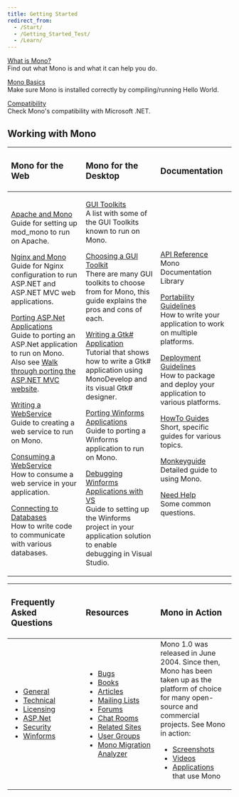 ```yaml
---
title: Getting Started
redirect_from:
  - /Start/
  - /Getting_Started_Test/
  - /Learn/
---
```


[What is Mono?](/docs/about-mono/)<br/>
 Find out what Mono is and what it can help you do.

[Mono Basics](/docs/getting-started/mono-basics/)<br/>
 Make sure Mono is installed correctly by compiling/running Hello World.

[Compatibility](/docs/about-mono/compatibility/)<br/>
 Check Mono's compatibility with Microsoft .NET.

Working with Mono
-----------------

<table>
<col width="33%" />
<col width="33%" />
<col width="33%" />
<thead>
<tr class="header">
<th align="left"><h3>Mono for the Web</h3></th>
<th align="left"><h3>Mono for the Desktop</h3></th>
<th align="left"><h3>Documentation</h3></th>
</tr>
</thead>
<tbody>
<tr class="odd">
<td align="left"><p><a href="/docs/web/mod_mono/">Apache and Mono</a> <br /> Guide for setting up mod_mono to run on Apache.</p>
<p><a href="/docs/web/fastcgi/nginx/">Nginx and Mono</a> <br /> Guide for Nginx configuration to run ASP.NET and ASP.NET MVC web applications.</p>
<p><a href="/docs/web/porting-aspnet-applications/">Porting ASP.Net Applications</a> <br /> Guide to porting an ASP.Net application to run on Mono. Also see <a href="http://www.integratedwebsystems.com/2010/02/walkthrough-porting-asp-net-mvc-website-to-mono-2-6-1-and-mysql-on-linux-apache-porting-to-mono-part-3-of-3/">Walk through porting the ASP.NET MVC website</a>.</p>
<p><a href="/archived/writing_a_webservice" title="Writing a WebService">Writing a WebService</a> <br /> Guide to creating a web service to run on Mono.</p>
<p><a href="/archived/consuming_a_webservice" title="Consuming a WebService">Consuming a WebService</a> <br /> How to consume a web service in your application.</p>
<p><a href="/docs/database-access/" title="Database Access">Connecting to Databases</a> <br /> How to write code to communicate with various databases.</p></td>
<td align="left"><p><a href="/docs/gui/" title="GUI Toolkits">GUI Toolkits</a> <br /> A list with some of the GUI Toolkits known to run on Mono.</p>
<p><a href="/docs/gui/choosing-a-gui-toolkit/" title="Choosing a GUI Toolkit">Choosing a GUI Toolkit</a> <br /> There are many GUI toolkits to choose from for Mono, this guide explains the pros and cons of each.</p>
<p><a href="http://www.monodevelop.com/Stetic_GUI_Designer">Writing a Gtk# Application</a> <br /> Tutorial that shows how to write a Gtk# application using MonoDevelop and its visual Gtk# designer.</p>
<p><a href="/docs/gui/winforms/porting-winforms-applications/">Porting Winforms Applications</a> <br /> Guide to porting a Winforms application to run on Mono.</p>
<p><a href="/docs/gui/winforms/debugging-with-mwf/">Debugging Winforms Applications with VS</a> <br /> Guide to setting up the Winforms project in your application solution to enable debugging in Visual Studio.</p></td>
<td align="left"><p><a href="http://www.go-mono.com/docs/">API Reference</a> <br /> Mono Documentation Library</p>
<p><a href="/docs/getting-started/application-portability/">Portability Guidelines</a> <br /> How to write your application to work on multiple platforms.</p>
<p><a href="/docs/getting-started/application-deployment/">Deployment Guidelines</a> <br /> How to package and deploy your application to various platforms.</p>
<p><a href="/archived/howto" title="Howto">HowTo Guides</a> <br /> Short, specific guides for various topics.</p>
<p><a href="/archived/monkeyguide" title="Monkeyguide">Monkeyguide</a> <br /> Detailed guide to using Mono.</p>
<p><a href="/community/help/">Need Help</a> <br /> Some common questions.</p></td>
</tr>
</tbody>
</table>

<table>
<col width="33%" />
<col width="33%" />
<col width="33%" />
<thead>
<tr class="header">
<th align="left"><h3>Frequently Asked Questions</h3></th>
<th align="left"><h3>Resources</h3></th>
<th align="left"><h3>Mono in Action</h3></th>
</tr>
</thead>
<tbody>
<tr class="odd">
<td align="left"><ul>
<li><a href="/docs/faq/general/">General</a></li>
<li><a href="/docs/faq/technical/">Technical</a></li>
<li><a href="/docs/faq/licensing/">Licensing</a></li>
<li><a href="/docs/faq/aspnet/">ASP.Net</a></li>
<li><a href="/docs/faq/security/">Security</a></li>
<li><a href="/docs/faq/winforms/">Winforms</a></li>
</ul></td>
<td align="left"><ul>
<li><a href="/community/bugs/">Bugs</a></li>
<li><a href="/archived/books" title="Books">Books</a></li>
<li><a href="/archived/articles" title="Articles">Articles</a></li>
<li><a href="/community/help/mailing-lists/">Mailing Lists</a></li>
<li><a href="http://mono.1490590.n4.nabble.com/">Forums</a></li>
<li><a href="/community/help/irc/">Chat Rooms</a></li>
<li><a href="/archived/related_mono_sites" title="Related Mono Sites">Related Sites</a></li>
<li><a href="/archived/user_groups" title="User Groups">User Groups</a></li>
<li><a href="/docs/tools+libraries/tools/moma/">Mono Migration Analyzer</a></li>
</ul></td>
<td align="left">Mono 1.0 was released in June 2004. Since then, Mono has been taken up as the platform of choice for many open-source and commercial projects. See Mono in action:
<ul>
<li><a href="/docs/about-mono/showcase/screenshots/">Screenshots</a></li>
<li><a href="/archived/videos" title="Videos">Videos</a></li>
<li><a href="/docs/about-mono/showcase/software/">Applications</a> that use Mono</li>
</ul></td>
</tr>
</tbody>
</table>
